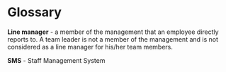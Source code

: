 # Glossary

**Line manager** - a member of the management that an employee directly reports to. A team leader is not a member of the management and is not considered as a line manager for his/her team members.

**SMS** - Staff Management System
